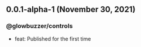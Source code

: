 ## 0.0.1-alpha-1 (November 30, 2021)

### @glowbuzzer/controls

- feat: Published for the first time
